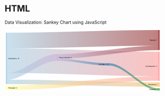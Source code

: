 # HTML
Data Visualization: Sankey Chart using JavaScript

![alt text](https://github.com/njnelso/HTML/blob/main/Screenshot_20230129_105428.png?raw=true)

